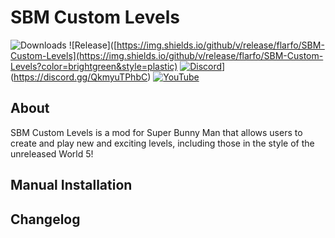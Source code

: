 # SBM Custom Levels
![Downloads]([https://img.shields.io/github/downloads/flarfo/SBM-Custom-Levels/total?style=plastic](https://img.shields.io/github/downloads/flarfo/SBM-Custom-Levels/total?color=brightgreen))
![Release]([https://img.shields.io/github/v/release/flarfo/SBM-Custom-Levels](https://img.shields.io/github/v/release/flarfo/SBM-Custom-Levels?color=brightgreen&style=plastic)
[![Discord]([https://img.shields.io/discord/1012553301843259402?label=Discord&logo=Discord&logoColor=%237289DA&style=plastic)](https://img.shields.io/discord/1012553301843259402?color=5865F2&label=Discord&logo=discord)](https://discord.gg/QkmyuTPhbC)
[![YouTube](https://img.shields.io/youtube/channel/subscribers/UCCdz54phrEf-6Bc0KCTmfgw?label=flarfo&logo=Youtube&style=plastic)](https://youtube.com/c/flarfo)

## About
SBM Custom Levels is a mod for Super Bunny Man that allows users to create and play new and exciting levels, including those in the style of the unreleased World 5!

## Manual Installation

## Changelog
